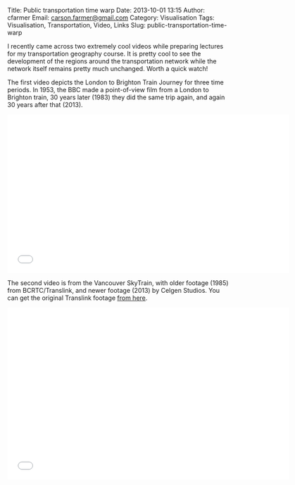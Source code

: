 Title: Public transportation time warp
Date: 2013-10-01 13:15
Author: cfarmer
Email: carson.farmer@gmail.com
Category: Visualisation
Tags: Visualisation, Transportation, Video, Links
Slug: public-transportation-time-warp

I recently came across two extremely cool videos while preparing lectures for my
transportation geography course. It is pretty cool to see the development of the 
regions around the transportation network while the network itself remains 
pretty much unchanged. Worth a quick watch!

The first video depicts the London to Brighton Train Journey for three time 
periods. In 1953, the BBC made a point-of-view film from a London to Brighton 
train, 30 years later (1983) they did the same trip again, and again 
30 years after that (2013).

<div class="youtube" align="center">
<iframe width="640" height="360" 
    src="//www.youtube.com/embed/tGTwSNPqAqs?wmode=transparent" 
    frameborder="0" allowfullscreen wmode="Opaque"></iframe>
</div>

The second video is from the Vancouver SkyTrain, with older footage (1985) from 
BCRTC/Translink, and newer footage (2013) by Celgen Studios. You can get the 
original Translink footage [from here][].

<div class="youtube" align="center">
<iframe width="640" height="390" 
    src="//www.youtube.com/embed/erodkwTS7sQ?wmode=transparent" frameborder="0" 
    allowfullscreen wmode="Opaque"></iframe>
</div>

[from here]: http://www.youtube.com/watch?feature=player_detailpage&v=SV7rwEB_SOA

<!--more-->

